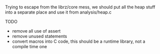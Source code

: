 Trying to escape from the librz/core mess, we should put all the heap stuff into a separate place and use it from analysis/heap.c

TODO

* remove all use of assert
* remove unused statements
* convert macros into C code, this should be a runtime library, not a compile time one
